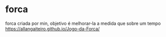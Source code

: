 # forca
 forca criada por min, objetivo é melhorar-la a medida que sobre um tempo 
 https://allangaiteiro.github.io/Jogo-da-Forca/
